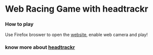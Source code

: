 # Web Racing Game with headtrackr

### How to play
Use Firefox broswer to open the [website](<http://mydu.github.io/headracing/>), enable web camera and play!

### know more about [headtrackr](<https://github.com/auduno/headtrackr/>)
